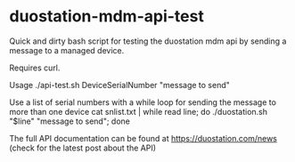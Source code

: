 # duostation-mdm-api-test
Quick and dirty bash script for testing the duostation mdm api by sending a message to a managed device.

Requires curl.

Usage
./api-test.sh DeviceSerialNumber "message to send"

Use a list of serial numbers with a while loop for sending the message to more than one device
cat snlist.txt | while read line; do ./duostation.sh "$line" "message to send"; done 

The full API documentation can be found at https://duostation.com/news (check for the latest post about the API)
